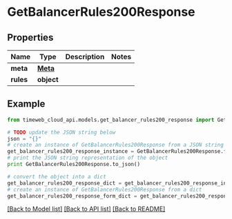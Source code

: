 # GetBalancerRules200Response


## Properties
Name | Type | Description | Notes
------------ | ------------- | ------------- | -------------
**meta** | [**Meta**](Meta.md) |  | 
**rules** | **object** |  | 

## Example

```python
from timeweb_cloud_api.models.get_balancer_rules200_response import GetBalancerRules200Response

# TODO update the JSON string below
json = "{}"
# create an instance of GetBalancerRules200Response from a JSON string
get_balancer_rules200_response_instance = GetBalancerRules200Response.from_json(json)
# print the JSON string representation of the object
print GetBalancerRules200Response.to_json()

# convert the object into a dict
get_balancer_rules200_response_dict = get_balancer_rules200_response_instance.to_dict()
# create an instance of GetBalancerRules200Response from a dict
get_balancer_rules200_response_form_dict = get_balancer_rules200_response.from_dict(get_balancer_rules200_response_dict)
```
[[Back to Model list]](../README.md#documentation-for-models) [[Back to API list]](../README.md#documentation-for-api-endpoints) [[Back to README]](../README.md)


